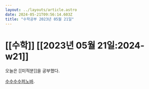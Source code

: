 ```yaml
---
layout: ../layouts/article.astro
date: 2024-05-21T09:56:14.603Z
title: "수학공부 2023년 05월 21일"
---
```


# [[수학]] [[2023년 05월 21일:2024-w21]]

오늘은 [[미적분]]을 공부했다.

[수수수수퍼노바](https://www.youtube.com/watch?v=phuiiNCxRMg).

